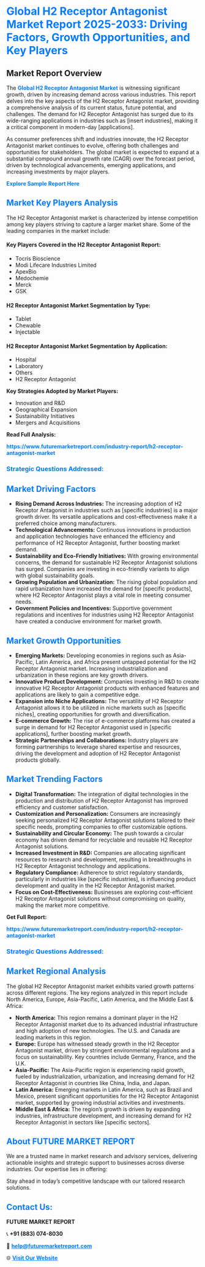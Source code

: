 <h1 style="color: #007BFF;">Global H2 Receptor Antagonist Market Report 2025-2033: Driving Factors, Growth Opportunities, and Key Players</h1>

<section id="overview">
<h2>Market Report Overview</h2>
<p>The <a href="https://www.futuremarketreport.com/industry-report/h2-receptor-antagonist-market" style="color: #007BFF; text-decoration: none;"><strong>Global H2 Receptor Antagonist Market</strong></a> is witnessing significant growth, driven by increasing demand across various industries. This report delves into the key aspects of the H2 Receptor Antagonist market, providing a comprehensive analysis of its current status, future potential, and challenges. The demand for H2 Receptor Antagonist has surged due to its wide-ranging applications in industries such as [insert industries], making it a critical component in modern-day [applications].</p>
<p>As consumer preferences shift and industries innovate, the H2 Receptor Antagonist market continues to evolve, offering both challenges and opportunities for stakeholders. The global market is expected to expand at a substantial compound annual growth rate (CAGR) over the forecast period, driven by technological advancements, emerging applications, and increasing investments by major players.</p>
</section>

<section id="overview">
<p><a href="https://www.futuremarketreport.com/request-sample/reportId=125578" style="color: #007BFF; text-decoration: none;"><strong>Explore Sample Report Here</strong></a></p>
</section>

<section id="key-players">
<h2 style="color: #007BFF;">Market Key Players Analysis</h2>
<p>The H2 Receptor Antagonist market is characterized by intense competition among key players striving to capture a larger market share. Some of the leading companies in the market include:</p>
<h4>Key Players Covered in the H2 Receptor Antagonist Report:</h4>
<ul><li>Tocris Bioscience</li><li>Modi Lifecare Industries Limited</li><li>ApexBio</li><li>Medochemie</li><li>Merck</li><li>GSK</li></ul>
<h4>H2 Receptor Antagonist Market Segmentation by Type:</h4>
<ul><li>Tablet</li><li>Chewable</li><li>Injectable</li></ul>

<h4>H2 Receptor Antagonist Market Segmentation by Application:</h4>
<ul><li>Hospital</li><li>Laboratory</li><li>Others</li><li>H2 Receptor Antagonist</li></ul>
<p><strong>Key Strategies Adopted by Market Players:</strong></p>
<ul>
<li>Innovation and R&D</li>
<li>Geographical Expansion</li>
<li>Sustainability Initiatives</li>
<li>Mergers and Acquisitions</li>
</ul>
</section>

<section>
<p><strong>Read Full Analysis: </strong></p><a href="https://www.futuremarketreport.com/industry-report/h2-receptor-antagonist-market" style="color: #007BFF; text-decoration: none;"><strong>https://www.futuremarketreport.com/industry-report/h2-receptor-antagonist-market</strong></a>
<h3 style="color: #007BFF;">Strategic Questions Addressed:</h3>
</section>

<section id="driving-factors">
<h2 style="color: #007BFF;">Market Driving Factors</h2>
<ul>
<li><strong>Rising Demand Across Industries:</strong> The increasing adoption of H2 Receptor Antagonist in industries such as [specific industries] is a major growth driver. Its versatile applications and cost-effectiveness make it a preferred choice among manufacturers.</li>
<li><strong>Technological Advancements:</strong> Continuous innovations in production and application technologies have enhanced the efficiency and performance of H2 Receptor Antagonist, further boosting market demand.</li>
<li><strong>Sustainability and Eco-Friendly Initiatives:</strong> With growing environmental concerns, the demand for sustainable H2 Receptor Antagonist solutions has surged. Companies are investing in eco-friendly variants to align with global sustainability goals.</li>
<li><strong>Growing Population and Urbanization:</strong> The rising global population and rapid urbanization have increased the demand for [specific products], where H2 Receptor Antagonist plays a vital role in meeting consumer needs.</li>
<li><strong>Government Policies and Incentives:</strong> Supportive government regulations and incentives for industries using H2 Receptor Antagonist have created a conducive environment for market growth.</li>
</ul>
</section>

<section id="growth-opportunities">
<h2 style="color: #007BFF;">Market Growth Opportunities</h2>
<ul>
<li><strong>Emerging Markets:</strong> Developing economies in regions such as Asia-Pacific, Latin America, and Africa present untapped potential for the H2 Receptor Antagonist market. Increasing industrialization and urbanization in these regions are key growth drivers.</li>
<li><strong>Innovative Product Development:</strong> Companies investing in R&D to create innovative H2 Receptor Antagonist products with enhanced features and applications are likely to gain a competitive edge.</li>
<li><strong>Expansion into Niche Applications:</strong> The versatility of H2 Receptor Antagonist allows it to be utilized in niche markets such as [specific niches], creating opportunities for growth and diversification.</li>
<li><strong>E-commerce Growth:</strong> The rise of e-commerce platforms has created a surge in demand for H2 Receptor Antagonist used in [specific applications], further boosting market growth.</li>
<li><strong>Strategic Partnerships and Collaborations:</strong> Industry players are forming partnerships to leverage shared expertise and resources, driving the development and adoption of H2 Receptor Antagonist products globally.</li>
</ul>
</section>

<section id="trending-factors">
<h2 style="color: #007BFF;">Market Trending Factors</h2>
<ul>
<li><strong>Digital Transformation:</strong> The integration of digital technologies in the production and distribution of H2 Receptor Antagonist has improved efficiency and customer satisfaction.</li>
<li><strong>Customization and Personalization:</strong> Consumers are increasingly seeking personalized H2 Receptor Antagonist solutions tailored to their specific needs, prompting companies to offer customizable options.</li>
<li><strong>Sustainability and Circular Economy:</strong> The push towards a circular economy has driven demand for recyclable and reusable H2 Receptor Antagonist solutions.</li>
<li><strong>Increased Investment in R&D:</strong> Companies are allocating significant resources to research and development, resulting in breakthroughs in H2 Receptor Antagonist technology and applications.</li>
<li><strong>Regulatory Compliance:</strong> Adherence to strict regulatory standards, particularly in industries like [specific industries], is influencing product development and quality in the H2 Receptor Antagonist market.</li>
<li><strong>Focus on Cost-Effectiveness:</strong> Businesses are exploring cost-efficient H2 Receptor Antagonist solutions without compromising on quality, making the market more competitive.</li>
</ul>
</section>

<section>
<p><strong>Get Full Report: </strong></p><a href="https://www.futuremarketreport.com/industry-report/h2-receptor-antagonist-market" style="color: #007BFF; text-decoration: none;"><strong>https://www.futuremarketreport.com/industry-report/h2-receptor-antagonist-market</strong></a>
<h3 style="color: #007BFF;">Strategic Questions Addressed:</h3>
</section>


<section id="regional-analysis">
<h2 style="color: #007BFF;">Market Regional Analysis</h2>
<p>The global H2 Receptor Antagonist market exhibits varied growth patterns across different regions. The key regions analyzed in this report include North America, Europe, Asia-Pacific, Latin America, and the Middle East & Africa:</p>
<ul>
<li><strong>North America:</strong> This region remains a dominant player in the H2 Receptor Antagonist market due to its advanced industrial infrastructure and high adoption of new technologies. The U.S. and Canada are leading markets in this region.</li>
<li><strong>Europe:</strong> Europe has witnessed steady growth in the H2 Receptor Antagonist market, driven by stringent environmental regulations and a focus on sustainability. Key countries include Germany, France, and the U.K.</li>
<li><strong>Asia-Pacific:</strong> The Asia-Pacific region is experiencing rapid growth, fueled by industrialization, urbanization, and increasing demand for H2 Receptor Antagonist in countries like China, India, and Japan.</li>
<li><strong>Latin America:</strong> Emerging markets in Latin America, such as Brazil and Mexico, present significant opportunities for the H2 Receptor Antagonist market, supported by growing industrial activities and investments.</li>
<li><strong>Middle East & Africa:</strong> The region’s growth is driven by expanding industries, infrastructure development, and increasing demand for H2 Receptor Antagonist in sectors like [specific sectors].</li>
</ul>
</section>

<footer>
<h2 style="color: #007BFF;">About FUTURE MARKET REPORT</h2>
<p>We are a trusted name in market research and advisory services, delivering actionable insights and strategic support to businesses across diverse industries. Our expertise lies in offering:</p>

<p>Stay ahead in today’s competitive landscape with our tailored research solutions.</p>

<h2 style="color: #007BFF;">Contact Us:</h2>
<p><strong>FUTURE MARKET REPORT</strong></p>
<p>📞 <strong>+91 (883) 074-8030</strong></p>
<p>📧 <strong><a href="mailto:help@futuremarketreport.com" style="color: #007BFF;">help@futuremarketreport.com</a></strong></p>
<p>🌐 <strong><a href="https://www.futuremarketreport.com/" style="color: #007BFF;">Visit Our Website</a></strong></p>
</footer>